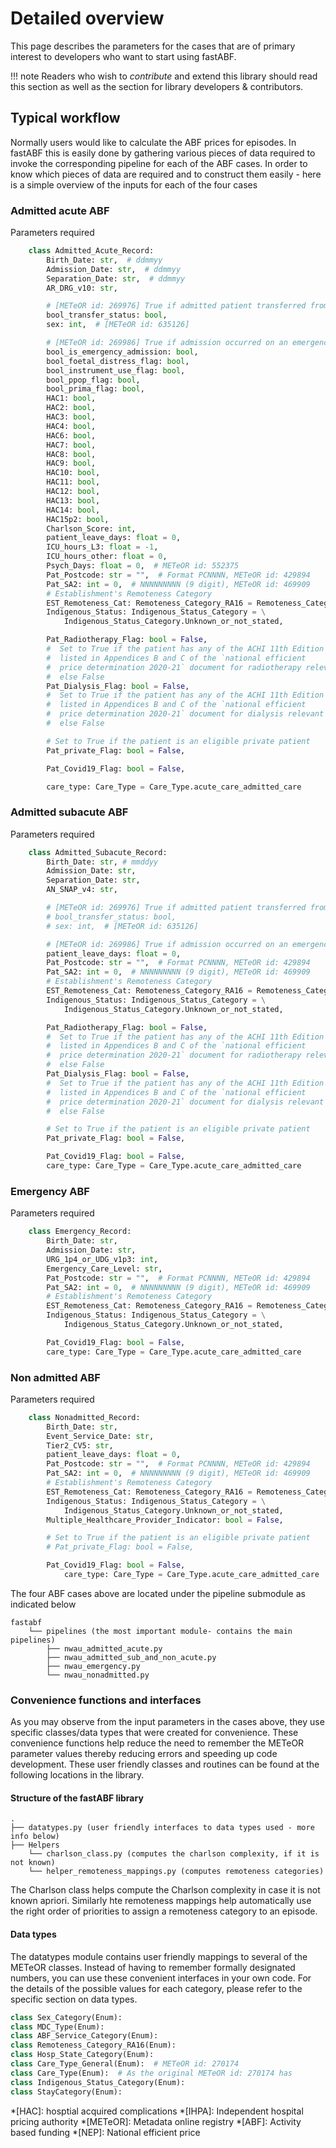# Detailed overview

This page describes the parameters for the cases that are of primary interest to developers who want to start using fastABF.


!!! note 
    Readers who wish to *contribute* and extend this library should read this section as well as the section for library developers & contributors.

## Typical workflow

Normally users would like to calculate the ABF prices for episodes. In fastABF this is easily done by gathering various pieces of data required to invoke the corresponding pipeline for each of the ABF cases. In order to know which pieces of data are required and to construct them easily - here is a simple overview of the inputs for each of the four cases


### Admitted acute ABF
Parameters required

``` python
    class Admitted_Acute_Record: 
        Birth_Date: str,  # ddmmyy
        Admission_Date: str,  # ddmmyy
        Separation_Date: str,  # ddmmyy
        AR_DRG_v10: str,

        # [METeOR id: 269976] True if admitted patient transferred from another hospital.
        bool_transfer_status: bool,
        sex: int,  # [METeOR id: 635126]

        # [METeOR id: 269986] True if admission occurred on an emergency basis
        bool_is_emergency_admission: bool,
        bool_foetal_distress_flag: bool,
        bool_instrument_use_flag: bool,
        bool_ppop_flag: bool,
        bool_prima_flag: bool,
        HAC1: bool,
        HAC2: bool,
        HAC3: bool,
        HAC4: bool,
        HAC6: bool,
        HAC7: bool,
        HAC8: bool,
        HAC9: bool,
        HAC10: bool,
        HAC11: bool,
        HAC12: bool,
        HAC13: bool,
        HAC14: bool,
        HAC15p2: bool,
        Charlson_Score: int,
        patient_leave_days: float = 0,
        ICU_hours_L3: float = -1,
        ICU_hours_other: float = 0,
        Psych_Days: float = 0,  # METeOR id: 552375
        Pat_Postcode: str = "",  # Format PCNNNN, METeOR id: 429894
        Pat_SA2: int = 0,  # NNNNNNNNN (9 digit), METeOR id: 469909
        # Establishment's Remoteness Category
        EST_Remoteness_Cat: Remoteness_Category_RA16 = Remoteness_Category_RA16.Unknown,
        Indigenous_Status: Indigenous_Status_Category = \
            Indigenous_Status_Category.Unknown_or_not_stated,

        Pat_Radiotherapy_Flag: bool = False,
        #  Set to True if the patient has any of the ACHI 11th Edition codes
        #  listed in Appendices B and C of the `national efficient
        #  price determination 2020-21` document for radiotherapy relevant codes
        #  else False
        Pat_Dialysis_Flag: bool = False,
        #  Set to True if the patient has any of the ACHI 11th Edition codes
        #  listed in Appendices B and C of the `national efficient
        #  price determination 2020-21` document for dialysis relevant codes
        #  else False

        # Set to True if the patient is an eligible private patient
        Pat_private_Flag: bool = False,

        Pat_Covid19_Flag: bool = False,

        care_type: Care_Type = Care_Type.acute_care_admitted_care
```
### Admitted subacute ABF
Parameters required
``` python
    class Admitted_Subacute_Record:
        Birth_Date: str, # mmddyy
        Admission_Date: str,
        Separation_Date: str,
        AN_SNAP_v4: str,

        # [METeOR id: 269976] True if admitted patient transferred from another hospital.
        # bool_transfer_status: bool,
        # sex: int,  # [METeOR id: 635126]

        # [METeOR id: 269986] True if admission occurred on an emergency basis
        patient_leave_days: float = 0,
        Pat_Postcode: str = "",  # Format PCNNNN, METeOR id: 429894
        Pat_SA2: int = 0,  # NNNNNNNNN (9 digit), METeOR id: 469909
        # Establishment's Remoteness Category
        EST_Remoteness_Cat: Remoteness_Category_RA16 = Remoteness_Category_RA16.Unknown,
        Indigenous_Status: Indigenous_Status_Category = \
            Indigenous_Status_Category.Unknown_or_not_stated,

        Pat_Radiotherapy_Flag: bool = False,
        #  Set to True if the patient has any of the ACHI 11th Edition codes
        #  listed in Appendices B and C of the `national efficient
        #  price determination 2020-21` document for radiotherapy relevant codes
        #  else False
        Pat_Dialysis_Flag: bool = False,
        #  Set to True if the patient has any of the ACHI 11th Edition codes
        #  listed in Appendices B and C of the `national efficient
        #  price determination 2020-21` document for dialysis relevant codes
        #  else False

        # Set to True if the patient is an eligible private patient
        Pat_private_Flag: bool = False,

        Pat_Covid19_Flag: bool = False,
        care_type: Care_Type = Care_Type.acute_care_admitted_care
```

### Emergency  ABF 
Parameters required
``` python
    class Emergency_Record:
        Birth_Date: str,
        Admission_Date: str,
        URG_1p4_or_UDG_v1p3: int,
        Emergency_Care_Level: str,
        Pat_Postcode: str = "",  # Format PCNNNN, METeOR id: 429894
        Pat_SA2: int = 0,  # NNNNNNNNN (9 digit), METeOR id: 469909
        # Establishment's Remoteness Category
        EST_Remoteness_Cat: Remoteness_Category_RA16 = Remoteness_Category_RA16.Unknown,
        Indigenous_Status: Indigenous_Status_Category = \
            Indigenous_Status_Category.Unknown_or_not_stated,

        Pat_Covid19_Flag: bool = False,
        care_type: Care_Type = Care_Type.acute_care_admitted_care
```

### Non admitted ABF
Parameters required
``` python
    class Nonadmitted_Record:
        Birth_Date: str,
        Event_Service_Date: str,
        Tier2_CV5: str,
        patient_leave_days: float = 0,
        Pat_Postcode: str = "",  # Format PCNNNN, METeOR id: 429894
        Pat_SA2: int = 0,  # NNNNNNNNN (9 digit), METeOR id: 469909
        # Establishment's Remoteness Category
        EST_Remoteness_Cat: Remoteness_Category_RA16 = Remoteness_Category_RA16.Unknown,
        Indigenous_Status: Indigenous_Status_Category = \
            Indigenous_Status_Category.Unknown_or_not_stated,
        Multiple_Healthcare_Provider_Indicator: bool = False,

        # Set to True if the patient is an eligible private patient
        # Pat_private_Flag: bool = False,

        Pat_Covid19_Flag: bool = False,
            care_type: Care_Type = Care_Type.acute_care_admitted_care
```
The four ABF cases above are located under the pipeline submodule as indicated below

```
fastabf
    └── pipelines (the most important module- contains the main pipelines)
        ├── nwau_admitted_acute.py 
        ├── nwau_admitted_sub_and_non_acute.py
        ├── nwau_emergency.py
        └── nwau_nonadmitted.py
```
### Convenience functions and interfaces
As you may observe from the input parameters in the cases above, they use 
specific classes/data types that were created for convenience. These convenience functions help reduce the need to remember the METeOR parameter values thereby reducing errors and speeding up code development. 
These user friendly classes and routines can be found at the following locations in the library. 

#### Structure of the fastABF library
``` 
.
├── datatypes.py (user friendly interfaces to data types used - more info below)
├── Helpers 
    └── charlson_class.py (computes the charlson complexity, if it is not known)
    └── helper_remoteness_mappings.py (computes remoteness categories)
```
The Charlson class helps compute the Charlson complexity in case it is not known apriori. 
Similarly hte remoteness mappings help automatically use the right order of priorities to assign a remoteness category to an episode. 

#### Data types
The datatypes module contains user friendly mappings to several of the METeOR classes. Instead of having to remember formally designated numbers, you can use these convenient interfaces in your own code.  For the details of the possible values for each category, please refer to the specific section on data types.
``` python
class Sex_Category(Enum):
class MDC_Type(Enum):
class ABF_Service_Category(Enum):
class Remoteness_Category_RA16(Enum):
class Hosp_State_Category(Enum):
class Care_Type_General(Enum):  # METeOR id: 270174
class Care_Type(Enum):  # As the original METeOR id: 270174 has
class Indigenous_Status_Category(Enum):
class StayCategory(Enum):
```


*[HAC]: hosptial acquired complications
*[IHPA]: Independent hospital pricing authority
*[METeOR]:  Metadata online registry 
*[ABF]: Activity based funding
*[NEP]: National efficient price